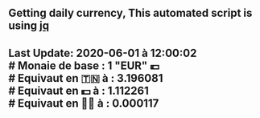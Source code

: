 ## Getting daily currency, This automated script is using [jq](https://stedolan.github.io/jq/)
## Last Update:  2020-06-01 à 12:00:02 </br># Monaie de base : 1 "EUR" 💶 </br> # Equivaut en 🇹🇳 à :  3.196081 </br> # Equivaut en 💵 à : 1.112261</br> # Equivaut en 🐱‍💻 à :  0.000117
